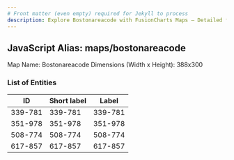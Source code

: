 ```yaml
---
# Front matter (even empty) required for Jekyll to process
description: Explore Bostonareacode with FusionCharts Maps – Detailed features for seamless integration. Try now & enhance your data visualization today! 
---
```


## JavaScript Alias: maps/bostonareacode

Map Name: Bostonareacode
Dimensions (Width x Height): 388x300





### List of Entities

ID | Short label | Label
---|---|---|
339-781|339-781|339-781
351-978|351-978|351-978
508-774|508-774|508-774
617-857|617-857|617-857

